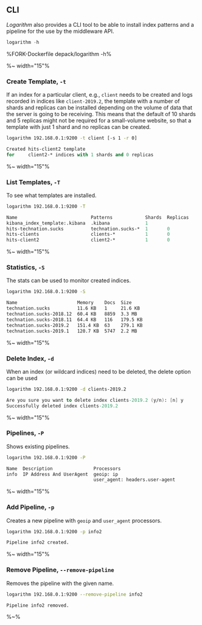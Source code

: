 ## CLI

_Logarithm_ also provides a CLI tool to be able to install index patterns and a pipeline for the use by the middleware API.

```js
logarithm -h
```

%FORK-Dockerfile depack/logarithm -h%

%~ width="15"%

### Create Template, `-t`

If an index for a particular client, e.g., `client` needs to be created and logs recorded in indices like `client-2019.2`, the template with a number of shards and replicas can be installed depending on the volume of data that the server is going to be receiving. This means that the default of 10 shards and 5 replicas might not be required for a small-volume website, so that a template with just 1 shard and no replicas can be created.

```sh
logarithm 192.168.0.1:9200 -t client [-s 1 -r 0]
```

```fs
Created hits-client2 template
for     client2-* indices with 1 shards and 0 replicas
```

%~ width="15"%

### List Templates, `-T`

To see what templates are installed.

```sh
logarithm 192.168.0.1:9200 -T
```

```fs
Name                           Patterns            Shards  Replicas
kibana_index_template:.kibana  .kibana             1
hits-technation.sucks          technation.sucks-*  1       0
hits-clients                   clients-*           1       0
hits-client2                   client2-*           1       0
```

%~ width="15"%

### Statistics, `-S`

The stats can be used to monitor created indices.

```sh
logarithm 192.168.0.1:9200 -S
```

```sh
Name                      Memory    Docs  Size
technation.sucks          11.6 KB   1     21.6 KB
technation.sucks-2018.12  60.4 KB   8859  3.3 MB
technation.sucks-2018.11  64.4 KB   116   179.5 KB
technation.sucks-2019.2   151.4 KB  63    279.1 KB
technation.sucks-2019.1   120.7 KB  5747  2.2 MB
```

%~ width="15"%

### Delete Index, `-d`

When an index (or wildcard indices) need to be deleted, the delete option can be used

```sh
logarithm 192.168.0.1:9200 -d clients-2019.2
```

```fs
Are you sure you want to delete index clients-2019.2 (y/n): [n] y
Successfully deleted index clients-2019.2
```

%~ width="15"%

### Pipelines, `-P`

Shows existing pipelines.

```sh
logarithm 192.168.0.1:9200 -P
```

```fs
Name  Description               Processors
info  IP Address And UserAgent  geoip: ip
                                user_agent: headers.user-agent
```

%~ width="15"%

### Add Pipeline, `-p`

Creates a new pipeline with `geoip` and `user_agent` processors.

```sh
logarithm 192.168.0.1:9200 -p info2
```

```fs
Pipeline info2 created.
```

%~ width="15"%

### Remove Pipeline, `--remove-pipeline`

Removes the pipeline with the given name.

```sh
logarithm 192.168.0.1:9200 --remove-pipeline info2
```

```fs
Pipeline info2 removed.
```

%~%